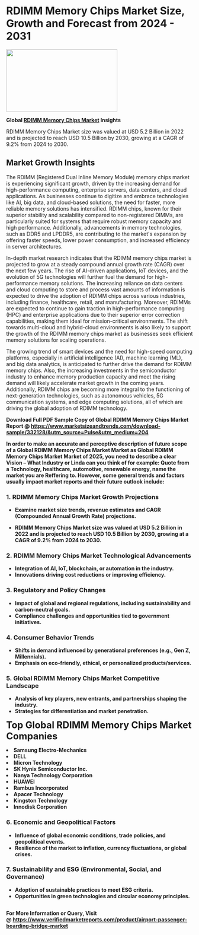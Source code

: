 <H1>RDIMM Memory Chips Market Size, Growth and Forecast from 2024 - 2031</H1><img class="aligncenter size-medium wp-image-584254" src="https://thirdeyenews.in/wp-content/uploads/2024/09/Global-Market-Research-300x168.jpeg" alt="" width="300" height="168" /><p><strong>Global&nbsp;<a href="https://www.marketsizeandtrends.com/download-sample/332128/&amp;utm_source=Pulse&amp;utm_medium=204">RDIMM Memory Chips Market</a> Insights</strong></p><p>RDIMM Memory Chips Market size was valued at USD 5.2 Billion in 2022 and is projected to reach USD 10.5 Billion by 2030, growing at a CAGR of 9.2% from 2024 to 2030.</p><p><h2>Market Growth Insights</h2> <p>The RDIMM (Registered Dual Inline Memory Module) memory chips market is experiencing significant growth, driven by the increasing demand for high-performance computing, enterprise servers, data centers, and cloud applications. As businesses continue to digitize and embrace technologies like AI, big data, and cloud-based solutions, the need for faster, more reliable memory solutions has intensified. RDIMM chips, known for their superior stability and scalability compared to non-registered DIMMs, are particularly suited for systems that require robust memory capacity and high performance. Additionally, advancements in memory technologies, such as DDR5 and LPDDR5, are contributing to the market's expansion by offering faster speeds, lower power consumption, and increased efficiency in server architectures.</p> <p><strong></strong></p> <p>In-depth market research indicates that the RDIMM memory chips market is projected to grow at a steady compound annual growth rate (CAGR) over the next few years. The rise of AI-driven applications, IoT devices, and the evolution of 5G technologies will further fuel the demand for high-performance memory solutions. The increasing reliance on data centers and cloud computing to store and process vast amounts of information is expected to drive the adoption of RDIMM chips across various industries, including finance, healthcare, retail, and manufacturing. Moreover, RDIMMs are expected to continue to gain traction in high-performance computing (HPC) and enterprise applications due to their superior error correction capabilities, making them ideal for mission-critical environments. The shift towards multi-cloud and hybrid-cloud environments is also likely to support the growth of the RDIMM memory chips market as businesses seek efficient memory solutions for scaling operations.</p> <p>The growing trend of smart devices and the need for high-speed computing platforms, especially in artificial intelligence (AI), machine learning (ML), and big data analytics, is anticipated to further drive the demand for RDIMM memory chips. Also, the increasing investments in the semiconductor industry to enhance memory production capacity and meet the rising demand will likely accelerate market growth in the coming years. Additionally, RDIMM chips are becoming more integral to the functioning of next-generation technologies, such as autonomous vehicles, 5G communication systems, and edge computing solutions, all of which are driving the global adoption of RDIMM technology.</p> <p><strong></p><p><span class=""><strong>Download Full PDF Sample Copy of Global RDIMM Memory Chips Market Report</strong> @ <a href="https://www.marketsizeandtrends.com/download-sample/332128/&amp;utm_source=Pulse&amp;utm_medium=204" target="_blank">https://www.marketsizeandtrends.com/download-sample/332128/&amp;utm_source=Pulse&amp;utm_medium=204</a></span></p><p>In order to make an accurate and perceptive description of future scope of a Global&nbsp;RDIMM Memory Chips Market Market as Global&nbsp;RDIMM Memory Chips Market Market of 2025, you need to describe a clear Vision &ndash; What Industry or Linda can you think of for example: Quote from a Technology, healthcare, automotive, renewable energy, name the market you are Reffering to. However, some general trends and factors usually impact market reports and their future outlook include:</p><h3>1.&nbsp;<strong>RDIMM Memory Chips Market Growth Projections</strong></h3><ul><li>Examine market size trends, revenue estimates and CAGR (Compounded Annual Growth Rate) projections.</li><li><p>RDIMM Memory Chips Market size was valued at USD 5.2 Billion in 2022 and is projected to reach USD 10.5 Billion by 2030, growing at a CAGR of 9.2% from 2024 to 2030.</p></li></ul><h3>2.&nbsp;<strong>RDIMM Memory Chips Market Technological Advancements</strong></h3><ul><li>Integration of AI, IoT, blockchain, or automation in the industry.</li><li>Innovations driving cost reductions or improving efficiency.</li></ul><h3>3.&nbsp;<strong>Regulatory and Policy Changes</strong></h3><ul><li>Impact of global and regional regulations, including sustainability and carbon-neutral goals.</li><li>Compliance challenges and opportunities tied to government initiatives.</li></ul><h3>4.&nbsp;<strong>Consumer Behavior Trends</strong></h3><ul><li>Shifts in demand influenced by generational preferences (e.g., Gen Z, Millennials).</li><li>Emphasis on eco-friendly, ethical, or personalized products/services.</li></ul><h3>5.&nbsp;<strong>Global RDIMM Memory Chips Market Competitive Landscape</strong></h3><ul><li>Analysis of key players, new entrants, and partnerships shaping the industry.</li><li>Strategies for differentiation and market penetration.</li></ul><p data-pm-slice="1 1 []"><span style="color: inherit; font-family: inherit; font-size: 25px;">Top Global RDIMM Memory Chips Market Companies</span></p><div class="" data-test-id=""><p><li>Samsung Electro-Mechanics</li><li> DELL</li><li> Micron Technology</li><li> SK Hynix Semiconductor Inc.</li><li> Nanya Technology Corporation</li><li> HUAWEI</li><li> Rambus Incorporated</li><li> Apacer Technology</li><li> Kingston Technology</li><li> Innodisk Corporation</li></p></div><h3>6.&nbsp;<strong>Economic and Geopolitical Factors</strong></h3><ul><li>Influence of global economic conditions, trade policies, and geopolitical events.</li><li>Resilience of the market to inflation, currency fluctuations, or global crises.</li></ul><h3>7.&nbsp;<strong>Sustainability and ESG (Environmental, Social, and Governance)</strong></h3><ul><li>Adoption of sustainable practices to meet ESG criteria.</li><li>Opportunities in green technologies and circular economy principles.</li></ul><h2><strong style="font-size: 14px;">For More Information or Query, Visit @&nbsp;</strong><a style="background-color: #ffffff; font-size: 14px;" href="https://www.marketsizeandtrends.com/report/rdimm-memory-chips-market/" target="_blank">https://www.verifiedmarketreports.com/product/airport-passenger-boarding-bridge-market</a></h2>
